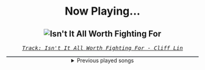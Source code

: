 <div align="center"> 
<h1>Now Playing...</h1>

![Isn't It All Worth Fighting For](https://i.scdn.co/image/ab67616d00001e028d162ba39b06b8432e012cc7)
--
_<samp><a href="https://open.spotify.com/track/46tyVgQej8T9VXtks6WXsf">Track: Isn't It All Worth Fighting For - Cliff Lin</a></samp>_

<div style="border: 1px #4B5054 solid"></div>
<details>
  <summary>
    Previous played songs
  </summary>
  <table>
    <thead>
      <tr>
        <th>
          Artist
        </th>
        <th>
          Song
        </th>
        <th>
          Link
        </th>
      </tr>
    </thead>
    <tbody>
      <tr><td>Cliff Lin</td><td>Isn't It All Worth Fighting For</td><td><a href="https://open.spotify.com/track/46tyVgQej8T9VXtks6WXsf">https://open.spotify.com/track/46tyVgQej8T9VXtks6WXsf</a></td></tr><tr><td>Celldweller</td><td>Switchback</td><td><a href="https://open.spotify.com/track/1yvRHBG01Cs8kWYAkaChRV">https://open.spotify.com/track/1yvRHBG01Cs8kWYAkaChRV</a></td></tr><tr><td>Soul Extract</td><td>Superheroes (feat. Celldweller & Discrepancies)</td><td><a href="https://open.spotify.com/track/36vDa8TbcpXawdaYh1IWVm">https://open.spotify.com/track/36vDa8TbcpXawdaYh1IWVm</a></td></tr><tr><td>The Plague</td><td>Headline</td><td><a href="https://open.spotify.com/track/4Vy7F34T82hvY0Og8318V8">https://open.spotify.com/track/4Vy7F34T82hvY0Og8318V8</a></td></tr><tr><td>Dirty Two Club</td><td>Live Fast Live Loud</td><td><a href="https://open.spotify.com/track/5OFnKZFT72cw5rSnZdrJOb">https://open.spotify.com/track/5OFnKZFT72cw5rSnZdrJOb</a></td></tr><tr><td>Celldweller</td><td>The End of the World - HIGHSOCIETY Remix</td><td><a href="https://open.spotify.com/track/4jS765RvSN5ncmRaTRSy19">https://open.spotify.com/track/4jS765RvSN5ncmRaTRSy19</a></td></tr><tr><td>Rave The Reqviem</td><td>Is Apollo Still Alive?</td><td><a href="https://open.spotify.com/track/3OWLfGDb0etOCQnTuEgtag">https://open.spotify.com/track/3OWLfGDb0etOCQnTuEgtag</a></td></tr><tr><td>Void Chapter</td><td>Diabolic (feat. Daedric) - Single Edit</td><td><a href="https://open.spotify.com/track/6QtwStnl4ftkois2ADMuOJ">https://open.spotify.com/track/6QtwStnl4ftkois2ADMuOJ</a></td></tr><tr><td>Cliff Lin</td><td>A Show Of Blood</td><td><a href="https://open.spotify.com/track/1nAkZOvI26hpdCuwPfsiyW">https://open.spotify.com/track/1nAkZOvI26hpdCuwPfsiyW</a></td></tr><tr><td>Void Chapter</td><td>Lucid Nightmare</td><td><a href="https://open.spotify.com/track/4Ty7xzLVx4WpdwgV4ARHoN">https://open.spotify.com/track/4Ty7xzLVx4WpdwgV4ARHoN</a></td></tr><tr><td>Gabriel Shadid & Tobias Marberger</td><td>Rip the Guts Out</td><td><a href="https://open.spotify.com/track/36LqsvjBsVAF4KMx7g0COn">https://open.spotify.com/track/36LqsvjBsVAF4KMx7g0COn</a></td></tr><tr><td>Cliff Lin</td><td>Death Before Dishonor</td><td><a href="https://open.spotify.com/track/70A6QGfJQTaZlRG55XBoTq">https://open.spotify.com/track/70A6QGfJQTaZlRG55XBoTq</a></td></tr><tr><td>Celldweller</td><td>Blackstar</td><td><a href="https://open.spotify.com/track/0yUlpOvWxey6h3us0CZ23k">https://open.spotify.com/track/0yUlpOvWxey6h3us0CZ23k</a></td></tr><tr><td>Blue Stahli</td><td>Superhero Showdown</td><td><a href="https://open.spotify.com/track/6ljWbx8cKFBCvJZ5Hdmtwn">https://open.spotify.com/track/6ljWbx8cKFBCvJZ5Hdmtwn</a></td></tr><tr><td>Dirty Two Club</td><td>Speed Tribe</td><td><a href="https://open.spotify.com/track/6v6WTDqwQR602MPPdPyf1C">https://open.spotify.com/track/6v6WTDqwQR602MPPdPyf1C</a></td></tr><tr><td>Blue Stahli</td><td>The Pure And The Tainted</td><td><a href="https://open.spotify.com/track/3cI0sOooF5C6XNyJRwHFXZ">https://open.spotify.com/track/3cI0sOooF5C6XNyJRwHFXZ</a></td></tr><tr><td>Daedric</td><td>Titan</td><td><a href="https://open.spotify.com/track/6ls0JuPt30feIrpOwGTCz3">https://open.spotify.com/track/6ls0JuPt30feIrpOwGTCz3</a></td></tr><tr><td>Blue Stahli</td><td>Prognosis</td><td><a href="https://open.spotify.com/track/2K6idekZrz1H2okt4gJTO8">https://open.spotify.com/track/2K6idekZrz1H2okt4gJTO8</a></td></tr><tr><td>Klayton</td><td>FUBAR</td><td><a href="https://open.spotify.com/track/08aqoT82lbhlpCqnMWYb0y">https://open.spotify.com/track/08aqoT82lbhlpCqnMWYb0y</a></td></tr><tr><td>The Algorithm</td><td>floating point - Void Chapter Remix</td><td><a href="https://open.spotify.com/track/2JlDzw9zktLVxcx3cNoh6B">https://open.spotify.com/track/2JlDzw9zktLVxcx3cNoh6B</a></td></tr>
    </tbody>
  </table>
</details>

</div>
